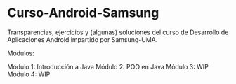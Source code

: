 # Curso-Android-Samsung
Transparencias, ejercicios y (algunas) soluciones del curso de Desarrollo de Aplicaciones Android impartido por Samsung-UMA.

Módulos:

Módulo 1: Introducción a Java
Módulo 2: POO en Java
Módulo 3: WIP
Módulo 4: WIP
